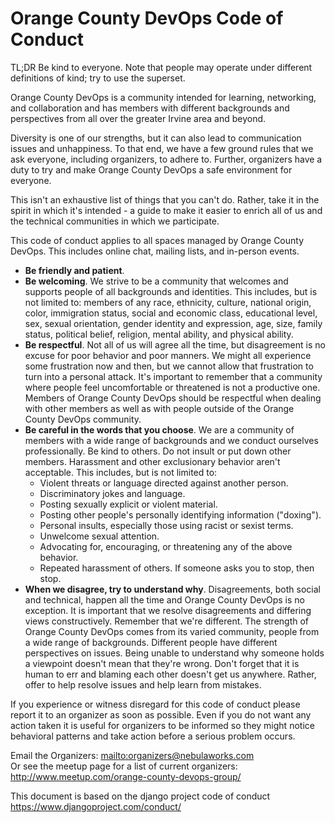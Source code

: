 # Orange County DevOps Code of Conduct

TL;DR Be kind to everyone. Note that people may operate under different definitions of kind; try to use the superset.

Orange County DevOps is a community intended for learning, networking, and collaboration and has members with different backgrounds and perspectives from all over the greater Irvine area and beyond.

Diversity is one of our strengths, but it can also lead to communication issues and unhappiness. To that end, we have a few ground rules that we ask everyone, including organizers, to adhere to. Further, organizers have a duty to try and make Orange County DevOps a safe environment for everyone.

This isn't an exhaustive list of things that you can't do. Rather, take it in the spirit in which it's intended - a guide to make it easier to enrich all of us and the technical communities in which we participate.

This code of conduct applies to all spaces managed by Orange County DevOps. This includes online chat, mailing lists, and in-person events.

* **Be friendly and patient**.
* **Be welcoming**. We strive to be a community that welcomes and supports people of all backgrounds and identities. This includes, but is not limited to: members of any race, ethnicity, culture, national origin, color, immigration status, social and economic class, educational level, sex, sexual orientation, gender identity and expression, age, size, family status, political belief, religion, mental ability, and physical ability.
* **Be respectful**. Not all of us will agree all the time, but disagreement is no excuse for poor behavior and poor manners. We might all experience some frustration now and then, but we cannot allow that frustration to turn into a personal attack. It's important to remember that a community where people feel uncomfortable or threatened is not a productive one. Members of Orange County DevOps should be respectful when dealing with other members as well as with people outside of the Orange County DevOps community.
* **Be careful in the words that you choose**. We are a community of members with a wide range of backgrounds and we conduct ourselves professionally. Be kind to others. Do not insult or put down other members. Harassment and other exclusionary behavior aren't acceptable. This includes, but is not limited to:
    * Violent threats or language directed against another person.
    * Discriminatory jokes and language.
    * Posting sexually explicit or violent material.
    * Posting other people's personally identifying information ("doxing").
    * Personal insults, especially those using racist or sexist terms.
    * Unwelcome sexual attention.
    * Advocating for, encouraging, or threatening any of the above behavior.
    * Repeated harassment of others. If someone asks you to stop, then stop.
* **When we disagree, try to understand why**. Disagreements, both social and technical, happen all the time and Orange County DevOps is no exception. It is important that we resolve disagreements and differing views constructively. Remember that we're different. The strength of Orange County DevOps comes from its varied community, people from a wide range of backgrounds. Different people have different perspectives on issues. Being unable to understand why someone holds a viewpoint doesn't mean that they're wrong. Don't forget that it is human to err and blaming each other doesn't get us anywhere. Rather, offer to help resolve issues and help learn from mistakes.

If you experience or witness disregard for this code of conduct please report it to an organizer as soon as possible. Even if you do not want any action taken it is useful for organizers to be informed so they might notice behavioral patterns and take action before a serious problem occurs.

Email the Organizers: <mailto:organizers@nebulaworks.com>  
Or see the meetup page for a list of current organizers: <http://www.meetup.com/orange-county-devops-group/>

This document is based on the django project code of conduct <https://www.djangoproject.com/conduct/>
